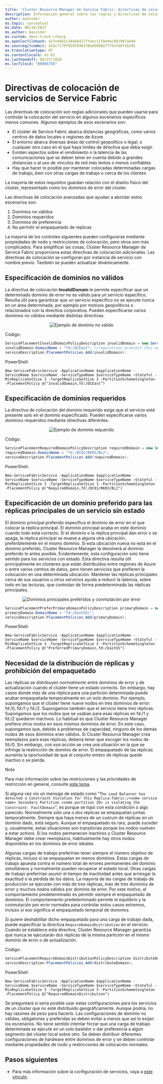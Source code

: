 ```yaml
---
title: 'Cluster Resource Manager de Service Fabric: directivas de colocación'
description: Información general sobre las reglas y directivas de colocación adicionales para los servicios de Service Fabric
author: masnider
ms.topic: conceptual
ms.date: 08/18/2017
ms.author: masnider
ms.custom: devx-track-csharp
ms.openlocfilehash: e27c6661c34ab6d177feec11f8e9ec891987ab48
ms.sourcegitcommit: 419cf179f9597936378ed5098ef77437dbf16295
ms.translationtype: HT
ms.contentlocale: es-ES
ms.lasthandoff: 08/27/2020
ms.locfileid: "89005758"
---
```

# <a name="placement-policies-for-service-fabric-services"></a>Directivas de colocación de servicios de Service Fabric
Las directivas de colocación son reglas adicionales que pueden usarse para controlar la colocación del servicio en algunos escenarios específicos menos comunes. Algunos ejemplos de esos escenarios son:

- El clúster de Service Fabric abarca distancias geográficas, como varios centros de datos locales o regiones de Azure
- El entorno abarca diversas áreas de control geopolítico o legal, o cualquier otro caso en el que haya límites de directiva que deba exigir.
- Existen aspectos sobre el rendimiento o la latencia de las comunicaciones que se deben tener en cuenta debido a grandes distancias o al uso de vínculos de red más lentos o menos confiables
- Hay que hacer lo posible por mantener colocadas determinadas cargas de trabajo, bien con otras cargas de trabajo o cerca de los clientes

La mayoría de estos requisitos guardan relación con el diseño físico del clúster, representado como los dominios de error del clúster. 

Las directivas de colocación avanzadas que ayudan a abordar estos escenarios son:

1. Dominios no válidos
2. Dominios requeridos
3. Dominios de preferencia
4. No permitir el empaquetado de réplicas

La mayoría de los controles siguientes pueden configurarse mediante propiedades de nodo y restricciones de colocación, pero otros son más complicados. Para simplificar las cosas, Cluster Resource Manager de Service Fabric proporciona estas directivas de colocación adicionales. Las directivas de colocación se configuran por instancia de servicio con nombre previo. También se pueden actualizar dinámicamente.

## <a name="specifying-invalid-domains"></a>Especificación de dominios no válidos
La directiva de colocación **InvalidDomain** le permite especificar que un determinado dominio de error no es válido para un servicio específico. Resulta útil para garantizar que un servicio específico no se ejecute nunca en un área determinada, por ejemplo por motivos geopolíticos o relacionados con la directiva corporativa. Pueden especificarse varios dominios no válidos mediante distintas directivas.

<center>

![Ejemplo de dominio no válido][Image1]
</center>

Código:

```csharp
ServicePlacementInvalidDomainPolicyDescription invalidDomain = new ServicePlacementInvalidDomainPolicyDescription();
invalidDomain.DomainName = "fd:/DCEast"; //regulations prohibit this workload here
serviceDescription.PlacementPolicies.Add(invalidDomain);
```

PowerShell:

```posh
New-ServiceFabricService -ApplicationName $applicationName -ServiceName $serviceName -ServiceTypeName $serviceTypeName –Stateful -MinReplicaSetSize 3 -TargetReplicaSetSize 3 -PartitionSchemeSingleton -PlacementPolicy @("InvalidDomain,fd:/DCEast”)
```
## <a name="specifying-required-domains"></a>Especificación de dominios requeridos
La directiva de colocación del dominio requerido exige que el servicio esté presente solo en el dominio especificado. Pueden especificarse varios dominios requeridos mediante directivas diferentes.

<center>

![Ejemplo de dominio requerido][Image2]
</center>

Código:

```csharp
ServicePlacementRequiredDomainPolicyDescription requiredDomain = new ServicePlacementRequiredDomainPolicyDescription();
requiredDomain.DomainName = "fd:/DC01/RK03/BL2";
serviceDescription.PlacementPolicies.Add(requiredDomain);
```

PowerShell:

```posh
New-ServiceFabricService -ApplicationName $applicationName -ServiceName $serviceName -ServiceTypeName $serviceTypeName –Stateful -MinReplicaSetSize 3 -TargetReplicaSetSize 3 -PartitionSchemeSingleton -PlacementPolicy @("RequiredDomain,fd:/DC01/RK03/BL2")
```

## <a name="specifying-a-preferred-domain-for-the-primary-replicas-of-a-stateful-service"></a>Especificación de un dominio preferido para las réplicas principales de un servicio sin estado
El dominio principal preferido especifica el dominio de error en el que colocar la réplica principal. El dominio principal acaba en este dominio cuando todo está correcto. Si el dominio o la réplica principal dan error o se apaga, la réplica principal se mueve a alguna otra ubicación, preferiblemente en el mismo dominio. Si esta ubicación nueva no está en el dominio preferido, Cluster Resource Manager la devolverá al dominio preferido lo antes posible. Evidentemente, esta configuración solo tiene sentido para los servicios con estado. Esta directiva resulta útil principalmente en clústeres que están distribuidos entre regiones de Azure o entre varios centros de datos, pero tienen servicios que prefieren la colocación en una determinada ubicación. Mantener las réplicas principales cerca de sus usuarios u otros servicios ayuda a reducir la latencia, sobre todo en las lecturas, que controlan de forma predeterminada las réplicas principales.

<center>

![Dominios principales preferidos y conmutación por error][Image3]
</center>

```csharp
ServicePlacementPreferPrimaryDomainPolicyDescription primaryDomain = new ServicePlacementPreferPrimaryDomainPolicyDescription();
primaryDomain.DomainName = "fd:/EastUS/";
serviceDescription.PlacementPolicies.Add(primaryDomain);
```

PowerShell:

```posh
New-ServiceFabricService -ApplicationName $applicationName -ServiceName $serviceName -ServiceTypeName $serviceTypeName –Stateful -MinReplicaSetSize 3 -TargetReplicaSetSize 3 -PartitionSchemeSingleton -PlacementPolicy @("PreferredPrimaryDomain,fd:/EastUS")
```

## <a name="requiring-replica-distribution-and-disallowing-packing"></a>Necesidad de la distribución de réplicas y prohibición del empaquetado
Las réplicas se distribuyen _normalmente_ entre dominios de error y de actualización cuando el clúster tiene un estado correcto. Sin embargo, hay casos donde más de una réplica para una partición determinada puede acabar empaquetada temporalmente en un solo dominio. Por ejemplo, supongamos que el clúster tiene nueve nodos en tres dominios de error: fd:/0, fd:/1 y fd:/2. Supongamos también que el servicio tiene tres réplicas. Supongamos que los nodos que se usaban para esas réplicas en fd:/1 y fd:/2 quedaron inactivos. Lo habitual es que Cluster Resource Manager prefiera otros nodos en esos mismos dominios de error. En este caso, supongamos que, debido a problemas de capacidad, ninguno de los demás nodos de esos dominios eran válidos. Si Cluster Resource Manager crea reemplazos para esas réplicas, debería tener que escoger los nodos de fd:/0. Sin embargo, con _esa acción_ se crea una situación en la que se infringe la restricción de dominio de error. El empaquetado de las réplicas aumenta la oportunidad de que el conjunto entero de réplicas quede inactivo o se pierda. 

> [!NOTE]
> Para más información sobre las restricciones y las prioridades de restricción en general, consulte [este tema](service-fabric-cluster-resource-manager-management-integration.md#constraint-priorities).
>

Si alguna vez vio un mensaje de estado como "`The Load Balancer has detected a Constraint Violation for this Replica:fabric:/<some service name> Secondary Partition <some partition ID> is violating the Constraint: FaultDomain`", es porque se topó con esta condición o algo parecido. Normalmente solo una o dos réplicas se empaquetan juntas temporalmente. Siempre que haya menos de un cuórum de réplicas en un dominio dado, está seguro. Aunque el empaquetado es raro, puede suceder y, usualmente, estas situaciones son transitorias porque los nodos vuelven a estar activos. Si los nodos permanecen inactivos y Cluster Resource Manager debe crear reemplazos, habitualmente hay otros nodos disponibles en los dominios de error ideales.

Algunas cargas de trabajo preferirían tener siempre el número objetivo de réplicas, incluso si se empaquetan en menos dominios. Estas cargas de trabajo apuesta contra el número total de errores permanentes del dominio simultáneos y normalmente pueden recuperar el estado local. Otras cargas de trabajo preferirían asumir el tiempo de inactividad antes que arriesgar la exactitud o la pérdida de los datos. La mayoría de las cargas de trabajo de producción se ejecutan con más de tres réplicas, más de tres dominios de error y muchos nodos válidos por dominio de error. Por este motivo, el comportamiento predeterminado es permitir siempre el empaquetado de dominios. El comportamiento predeterminado permite el equilibrio y la conmutación por error normales para controlar estos casos extremos, incluso si eso significa el empaquetado temporal de dominios.

Si quiere deshabilitar dicho empaquetado para una carga de trabajo dada, puede especificar la directiva `RequireDomainDistribution` en el servicio. Cuando se establece esta directiva, Cluster Resource Manager garantiza que nunca se ejecutarán dos réplicas de la misma partición en el mismo dominio de error o de actualización.

Código:

```csharp
ServicePlacementRequireDomainDistributionPolicyDescription distributeDomain = new ServicePlacementRequireDomainDistributionPolicyDescription();
serviceDescription.PlacementPolicies.Add(distributeDomain);
```

PowerShell:

```posh
New-ServiceFabricService -ApplicationName $applicationName -ServiceName $serviceName -ServiceTypeName $serviceTypeName –Stateful -MinReplicaSetSize 3 -TargetReplicaSetSize 3 -PartitionSchemeSingleton -PlacementPolicy @("RequiredDomainDistribution")
```

Se preguntará si sería posible usar estas configuraciones para los servicios de un clúster que no esté distribuido geográficamente. Aunque podría, no hay razones de peso para hacerlo. Las configuraciones de dominio no válidas, obligatorias y preferidas se deben evitar a menos que así lo exijan los escenarios. No tiene sentido intentar forzar que una carga de trabajo determinada se ejecute en un solo bastidor o dar preferencia a algún segmento del clúster local sobre otro. Se deben distribuir diferentes configuraciones de hardware entre dominios de error y se deben controlar mediante propiedades de nodo y restricciones de colocación normales.

## <a name="next-steps"></a>Pasos siguientes
- Para más información sobre la configuración de servicios, vaya a [este vínculo](service-fabric-cluster-resource-manager-configure-services.md).

[Image1]:./media/service-fabric-cluster-resource-manager-advanced-placement-rules-placement-policies/cluster-invalid-placement-domain.png
[Image2]:./media/service-fabric-cluster-resource-manager-advanced-placement-rules-placement-policies/cluster-required-placement-domain.png
[Image3]:./media/service-fabric-cluster-resource-manager-advanced-placement-rules-placement-policies/cluster-preferred-primary-domain.png

